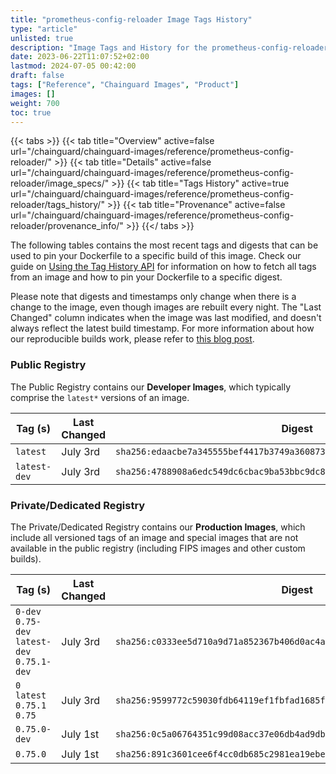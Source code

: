 ```yaml
---
title: "prometheus-config-reloader Image Tags History"
type: "article"
unlisted: true
description: "Image Tags and History for the prometheus-config-reloader Chainguard Image"
date: 2023-06-22T11:07:52+02:00
lastmod: 2024-07-05 00:42:00
draft: false
tags: ["Reference", "Chainguard Images", "Product"]
images: []
weight: 700
toc: true
---
```


{{< tabs >}}
{{< tab title="Overview" active=false url="/chainguard/chainguard-images/reference/prometheus-config-reloader/" >}}
{{< tab title="Details" active=false url="/chainguard/chainguard-images/reference/prometheus-config-reloader/image_specs/" >}}
{{< tab title="Tags History" active=true url="/chainguard/chainguard-images/reference/prometheus-config-reloader/tags_history/" >}}
{{< tab title="Provenance" active=false url="/chainguard/chainguard-images/reference/prometheus-config-reloader/provenance_info/" >}}
{{</ tabs >}}

The following tables contains the most recent tags and digests that can be used to pin your Dockerfile to a specific build of this image. Check our guide on [Using the Tag History API](/chainguard/chainguard-images/using-the-tag-history-api/) for information on how to fetch all tags from an image and how to pin your Dockerfile to a specific digest.

Please note that digests and timestamps only change when there is a change to the image, even though images are rebuilt every night. The "Last Changed" column indicates when the image was last modified, and doesn't always reflect the latest build timestamp. For more information about how our reproducible builds work, please refer to [this blog post](https://www.chainguard.dev/unchained/reproducing-chainguards-reproducible-image-builds).

### Public Registry
The Public Registry contains our **Developer Images**, which typically comprise the `latest*` versions of an image.

| Tag (s)       | Last Changed | Digest                                                                    |
|---------------|--------------|---------------------------------------------------------------------------|
|  `latest`     | July 3rd     | `sha256:edaacbe7a345555bef4417b3749a360873db3fa64ec9ef59b33588736f62e8db` |
|  `latest-dev` | July 3rd     | `sha256:4788908a6edc549dc6cbac9ba53bbc9dc8320d82e4277aa30f25285ea72ab9dd` |


### Private/Dedicated Registry
The Private/Dedicated Registry contains our **Production Images**, which include all versioned tags of an image and special images that are not available in the public registry (including FIPS images and other custom builds).

| Tag (s)                                       | Last Changed | Digest                                                                    |
|-----------------------------------------------|--------------|---------------------------------------------------------------------------|
|  `0-dev` `0.75-dev` `latest-dev` `0.75.1-dev` | July 3rd     | `sha256:c0333ee5d710a9d71a852367b406d0ac4ae65aed77451e171bd75ac877dc433f` |
|  `0` `latest` `0.75.1` `0.75`                 | July 3rd     | `sha256:9599772c59030fdb64119ef1fbfad1685f12a264e409aeafb3dfcd17cae28ddc` |
|  `0.75.0-dev`                                 | July 1st     | `sha256:0c5a06764351c99d08acc37e06db4ad9dbdb8a64e8c9ad102bd7fdf1a8ec3c2c` |
|  `0.75.0`                                     | July 1st     | `sha256:891c3601cee6f4cc0db685c2981ea19ebe23d0a66fa80db6fd8318e2f5a5adc4` |

